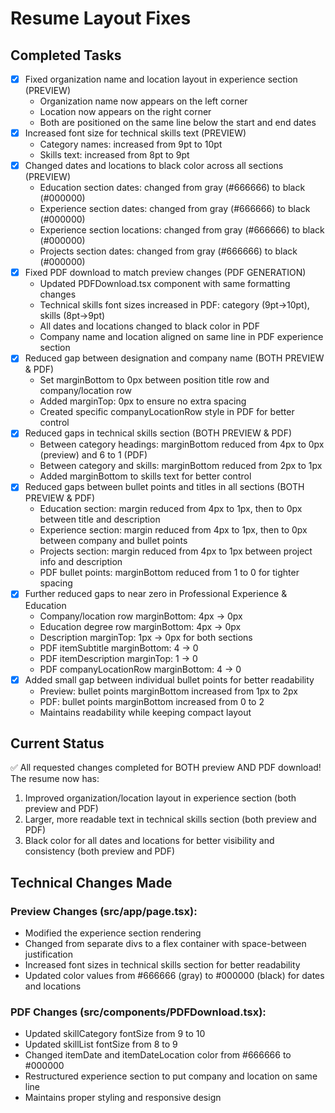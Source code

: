 # Resume Layout Fixes

## Completed Tasks
- [x] Fixed organization name and location layout in experience section (PREVIEW)
  - Organization name now appears on the left corner
  - Location now appears on the right corner
  - Both are positioned on the same line below the start and end dates
- [x] Increased font size for technical skills text (PREVIEW)
  - Category names: increased from 9pt to 10pt
  - Skills text: increased from 8pt to 9pt
- [x] Changed dates and locations to black color across all sections (PREVIEW)
  - Education section dates: changed from gray (#666666) to black (#000000)
  - Experience section dates: changed from gray (#666666) to black (#000000)
  - Experience section locations: changed from gray (#666666) to black (#000000)
  - Projects section dates: changed from gray (#666666) to black (#000000)
- [x] Fixed PDF download to match preview changes (PDF GENERATION)
  - Updated PDFDownload.tsx component with same formatting changes
  - Technical skills font sizes increased in PDF: category (9pt→10pt), skills (8pt→9pt)
  - All dates and locations changed to black color in PDF
  - Company name and location aligned on same line in PDF experience section
- [x] Reduced gap between designation and company name (BOTH PREVIEW & PDF)
  - Set marginBottom to 0px between position title row and company/location row
  - Added marginTop: 0px to ensure no extra spacing
  - Created specific companyLocationRow style in PDF for better control
- [x] Reduced gaps in technical skills section (BOTH PREVIEW & PDF)
  - Between category headings: marginBottom reduced from 4px to 0px (preview) and 6 to 1 (PDF)
  - Between category and skills: marginBottom reduced from 2px to 1px
  - Added marginBottom to skills text for better control
- [x] Reduced gaps between bullet points and titles in all sections (BOTH PREVIEW & PDF)
  - Education section: margin reduced from 4px to 1px, then to 0px between title and description
  - Experience section: margin reduced from 4px to 1px, then to 0px between company and bullet points
  - Projects section: margin reduced from 4px to 1px between project info and description
  - PDF bullet points: marginBottom reduced from 1 to 0 for tighter spacing
- [x] Further reduced gaps to near zero in Professional Experience & Education
  - Company/location row marginBottom: 4px → 0px
  - Education degree row marginBottom: 4px → 0px
  - Description marginTop: 1px → 0px for both sections
  - PDF itemSubtitle marginBottom: 4 → 0
  - PDF itemDescription marginTop: 1 → 0
  - PDF companyLocationRow marginBottom: 4 → 0
- [x] Added small gap between individual bullet points for better readability
  - Preview: bullet points marginBottom increased from 1px to 2px
  - PDF: bullet points marginBottom increased from 0 to 2
  - Maintains readability while keeping compact layout

## Current Status
✅ All requested changes completed for BOTH preview AND PDF download! The resume now has:
1. Improved organization/location layout in experience section (both preview and PDF)
2. Larger, more readable text in technical skills section (both preview and PDF)
3. Black color for all dates and locations for better visibility and consistency (both preview and PDF)

## Technical Changes Made
### Preview Changes (src/app/page.tsx):
- Modified the experience section rendering
- Changed from separate divs to a flex container with space-between justification
- Increased font sizes in technical skills section for better readability
- Updated color values from #666666 (gray) to #000000 (black) for dates and locations

### PDF Changes (src/components/PDFDownload.tsx):
- Updated skillCategory fontSize from 9 to 10
- Updated skillList fontSize from 8 to 9
- Changed itemDate and itemDateLocation color from #666666 to #000000
- Restructured experience section to put company and location on same line
- Maintains proper styling and responsive design
